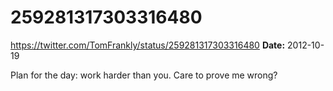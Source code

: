 # 259281317303316480
https://twitter.com/TomFrankly/status/259281317303316480
**Date:** 2012-10-19

Plan for the day: work harder than you. Care to prove me wrong?
